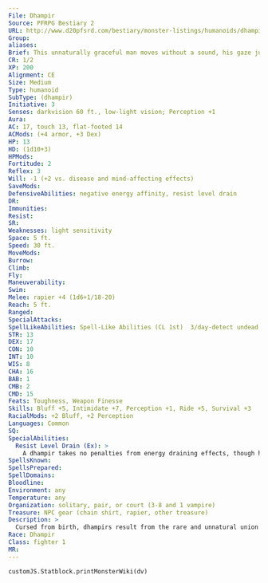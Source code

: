 ```yaml
---
File: Dhampir
Source: PFRPG Bestiary 2
URL: http://www.d20pfsrd.com/bestiary/monster-listings/humanoids/dhampir
Group: 
aliases: 
Brief: This unnaturally graceful man moves without a sound, his gaze just as piercing as the needle-sharp blade he effortlessly wields.
CR: 1/2
XP: 200
Alignment: CE
Size: Medium
Type: humanoid
SubType: (dhampir)
Initiative: 3
Senses: darkvision 60 ft., low-light vision; Perception +1
Aura: 
AC: 17, touch 13, flat-footed 14
ACMods: (+4 armor, +3 Dex)
HP: 13
HD: (1d10+3)
HPMods: 
Fortitude: 2
Reflex: 3
Will: -1 (+2 vs. disease and mind-affecting effects)
SaveMods: 
DefensiveAbilities: negative energy affinity, resist level drain
DR: 
Immunities: 
Resist: 
SR: 
Weaknesses: light sensitivity
Space: 5 ft.
Speed: 30 ft.
MoveMods: 
Burrow: 
Climb: 
Fly: 
Maneuverability: 
Swim: 
Melee: rapier +4 (1d6+1/18-20)
Reach: 5 ft.
Ranged: 
SpecialAttacks: 
SpellLikeAbilities: Spell-Like Abilities (CL 1st)  3/day-detect undead
STR: 13
DEX: 17
CON: 10
INT: 10
WIS: 8
CHA: 16
BAB: 1
CMB: 2
CMD: 15
Feats: Toughness, Weapon Finesse
Skills: Bluff +5, Intimidate +7, Perception +1, Ride +5, Survival +3
RacialMods: +2 Bluff, +2 Perception
Languages: Common
SQ: 
SpecialAbilities:
  Resist Level Drain (Ex): >
    A dhampir takes no penalties from energy draining effects, though he can still be killed if he accrues more negative levels then he has Hit Dice. After 24 hours, any negative levels a dhampir takes are removed without the need for an additional saving throw.
SpellsKnown: 
SpellsPrepared: 
SpellDomains: 
Bloodline: 
Environment: any
Temperature: any
Organization: solitary, pair, or court (3-8 and 1 vampire)
Treasure: NPC gear (chain shirt, rapier, other treasure)
Description: >
  Cursed from birth, dhampirs result from the rare and unnatural union of vampires and humans. Although not driven to consume blood for survival as their undead progenitors are, dhampirs nonetheless know a lifelong desire for blood that nothing else can truly sate. Those who survive their early years face a life of fear and mistrust, their unnatural beauty and incredible ref lexes marking them as scions of the night just as surely as their sensitivity to light. Although polluted by undeath, dhampirs do grow old and die, aging at a rate similar to elves.  DHAMPIR CHARACTERS  Dhampirs are defined by class levels-they don't possess racial Hit Dice. All dhampirs have the following racial traits.  fast and seductive, but closer to death than most mortals.  Senses: Low-light vision and darkvision 60 feet.  Manipulative: +2 racial bonus on Bluff and Perception.  Undead Resistance: Dhampirs gain a +2 racial bonus on saving throws against disease and mind-affecting effects.  Light Sensitivity, Negative Energy Affinity: See universal monster rules.  Spell-Like Ability: A dhampir can use detect undead three times per day as a spell-like ability. The caster level for this ability equals the dhampir's class level.  Resist Level Drain: See above.  Languages: Dhampirs begin play speaking Common. Those with high Intelligence can choose any language as a bonus language (except druidic and other secret languages).
Race: Dhampir
Class: fighter 1
MR: 
---
```

```dataviewjs
customJS.Statblock.printMonsterWiki(dv)
```
